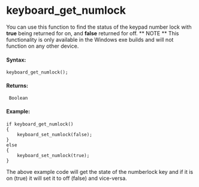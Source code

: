 # keyboard_get_numlock

You can use this function to find the status of the keypad number lock
with **true** being returned for on, and **false** returned for off. **
NOTE ** This functionality is only available in the Windows exe builds
and will not function on any other device.

#### **Syntax:**

``` gml
keyboard_get_numlock();
```

#### **Returns:**

``` gml
 Boolean
```

#### **Example:**

``` gml
if keyboard_get_numlock()
{
    keyboard_set_numlock(false);
}
else
{
    keyboard_set_numlock(true);
}
```

The above example code will get the state of the numberlock key and if
it is on (true) it will set it to off (false) and vice-versa.
